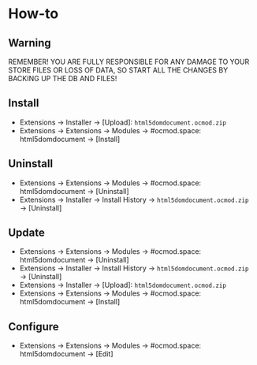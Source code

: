 # How-to

## Warning
REMEMBER! YOU ARE FULLY RESPONSIBLE FOR ANY DAMAGE TO YOUR STORE FILES OR LOSS OF DATA, SO START ALL THE CHANGES BY BACKING UP THE DB AND FILES!

## Install
* Extensions → Installer → [Upload]: `html5domdocument.ocmod.zip`
* Extensions → Extensions → Modules → #ocmod.space: html5domdocument → [Install]

## Uninstall
* Extensions → Extensions → Modules → #ocmod.space: html5domdocument → [Uninstall]
* Extensions → Installer → Install History → `html5domdocument.ocmod.zip` → [Uninstall]

## Update
* Extensions → Extensions → Modules → #ocmod.space: html5domdocument → [Uninstall]
* Extensions → Installer → Install History → `html5domdocument.ocmod.zip` → [Uninstall]
* Extensions → Installer → [Upload]: `html5domdocument.ocmod.zip`
* Extensions → Extensions → Modules → #ocmod.space: html5domdocument → [Install]

## Configure
* Extensions → Extensions → Modules → #ocmod.space: html5domdocument → [Edit]
